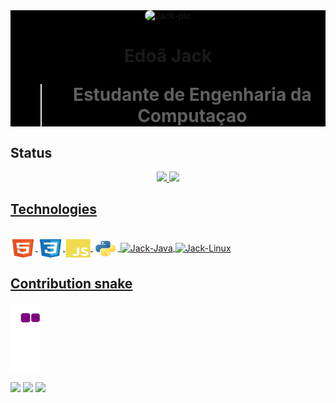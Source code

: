 <div align="center" style="background-color:black;">
        <img alt="Jack-pic" height="150" style="border-radius:50px;" src="https://user-images.githubusercontent.com/63818417/155450312-870b621b-3d0b-4316-bde8-987548be0e5a.gif">
        <br>
        <h1 align="center">Edoã Jack</<h1>
        <blockquote>Estudante de Engenharia da Computaçao</blockquote>
  </div>

        
## Status
<div align="center">
  <a href="https://github.com/jackvadderr">
  <img height="130em" src="https://github-readme-stats.vercel.app/api?username=jackvadderr&show_icons=true&theme=dark&include_all_commits=true&count_private=true"/>
  <img height="130em" src="https://github-readme-stats.vercel.app/api/top-langs/?username=jackvadderr&layout=compact&langs_count=7&theme=dark"/>
</div>
  
## Technologies

<div style="display: inline_block"><br>
  <img align="center" alt="Jack-HTML" height="30" width="40" src="https://raw.githubusercontent.com/devicons/devicon/master/icons/html5/html5-original.svg">
  <img align="center" alt="Jack-CSS" height="30" width="40" src="https://raw.githubusercontent.com/devicons/devicon/master/icons/css3/css3-original.svg">
  <img align="center" alt="Jack-Js" height="30" width="40" src="https://raw.githubusercontent.com/devicons/devicon/master/icons/javascript/javascript-plain.svg">
  <img align="center" alt="Jack-Python" height="30" width="40" src="https://raw.githubusercontent.com/devicons/devicon/master/icons/python/python-original.svg">
  <img align="center" alt="Jack-Java" height="30" width="40" src="https://cdn.jsdelivr.net/gh/devicons/devicon/icons/java/java-original-wordmark.svg" />
  <img align="center" alt="Jack-Linux" height="30" width="40" src="https://cdn.jsdelivr.net/gh/devicons/devicon/icons/linux/linux-original.svg" />

</div>

## Contribution snake
  
![snake gif](https://github.com/jackvadderr/jackvadderr/blob/output/github-contribution-grid-snake.gif)
<div> 
 <a href="https://twitter.com/jackvadderr" target="_blank"><img src="https://img.shields.io/badge/Twitter-1DA1F2?style=for-the-badge&logo=twitter&logoColor=white" target="_blank"></a> 
 <a href="https://discord.gg/" target="_blank"><img src="https://img.shields.io/badge/Discord-7289DA?style=for-the-badge&logo=discord&logoColor=white" target="_blank"></a> 
  <a href="https://www.linkedin.com/in/edo%C3%A3-jack/" target="_blank"><img src="https://img.shields.io/badge/-LinkedIn-%230077B5?style=for-the-badge&logo=linkedin&logoColor=white" target="_blank"></a> 
